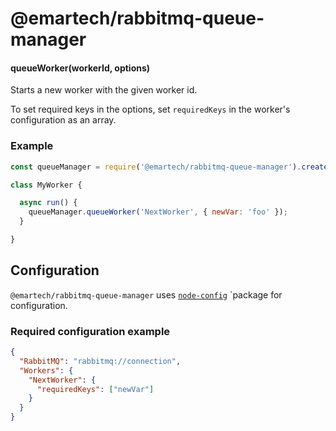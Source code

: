 # @emartech/rabbitmq-queue-manager

#### queueWorker(workerId, options)

Starts a new worker with the given worker id.

To set required keys in the options, set `requiredKeys` in the worker's configuration as an array. 


### Example

```javascript
const queueManager = require('@emartech/rabbitmq-queue-manager').create();

class MyWorker {

  async run() {
    queueManager.queueWorker('NextWorker', { newVar: 'foo' });
  }

}
```

## Configuration

`@emartech/rabbitmq-queue-manager` uses [`node-config`](https://www.npmjs.com/package/config) `package for configuration.

### Required configuration example
```json
{
  "RabbitMQ": "rabbitmq://connection",
  "Workers": {
    "NextWorker": {
      "requiredKeys": ["newVar"]
    }
  }
}
```

